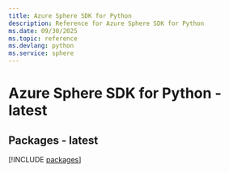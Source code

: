 ```yaml
---
title: Azure Sphere SDK for Python
description: Reference for Azure Sphere SDK for Python
ms.date: 09/30/2025
ms.topic: reference
ms.devlang: python
ms.service: sphere
---
```

# Azure Sphere SDK for Python - latest
## Packages - latest
[!INCLUDE [packages](sphere-index.md)]